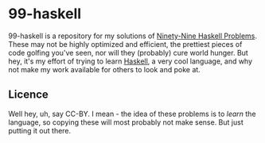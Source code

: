 99-haskell
==========


99-haskell is a repository for my solutions of [Ninety-Nine Haskell Problems](http://www.haskell.org/haskellwiki/99_questions). These may not be highly optimized and efficient, the prettiest pieces of code golfing you've seen, nor will they (probably) cure world hunger. But hey, it's my effort of trying to learn [Haskell](http://www.haskell.org/), a very cool language, and why not make my work available for others to look and poke at.

Licence
-------

Well hey, uh, say CC-BY. I mean - the idea of these problems is to *learn* the language, so copying these will most probably not make sense. But just putting it out there.